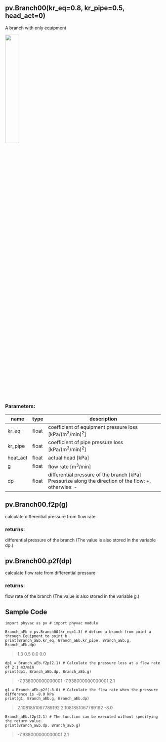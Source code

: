 ## pv.Branch00(kr_eq=0.8, kr_pipe=0.5, head_act=0)
A branch with only equipment
  
<img src="https://user-images.githubusercontent.com/27459538/111773622-be87d180-88f1-11eb-928c-eae0ba653c3a.png" width=30%>
  
### Parameters:
|  name  |  type  | description |
| ---- | ---- | ---- |
|kr_eq|float|coefficient of equipment pressure loss \[kPa/(m<sup>3</sup>/min)<sup>2</sup>]|
|kr_pipe|float|coefficient of pipe pressure loss \[kPa/(m<sup>3</sup>/min)<sup>2</sup>]|
|heat_act|float|actual head \[kPa]|
|g|float|flow rate \[m<sup>3</sup>/min] |
|dp|float|differential pressure of the branch \[kPa] Pressurize along the direction of the flow: +, otherwise: - |
  
## pv.Branch00.f2p(g)
calculate differential pressure from flow rate
  
### returns:
differential pressure of the branch (The value is also stored in the variable dp.)
## pv.Branch00.p2f(dp)
calculate flow rate from differential pressure
  
### returns:
flow rate of the branch (The value is also stored in the variable g.)
  
## Sample Code
```
import phyvac as pv # import phyvac module

Branch_aEb = pv.Branch00(kr_eq=1.3) # define a branch from point a through Equipment to point b
print(Branch_aEb.kr_eq, Branch_aEb.kr_pipe, Branch_aEb.g, Branch_aEb.dp)
```
> 1.3 0.5 0.0 0.0
```
dp1 = Branch_aEb.f2p(2.1) # Calculate the pressure loss at a flow rate of 2.1 m3/min
print(dp1, Branch_aEb.dp, Branch_aEb.g)
```
> -7.938000000000001 -7.938000000000001 2.1
```
g1 = Branch_aEb.p2f(-8.0) # Calculate the flow rate when the pressure difference is -8.0 kPa
print(g1, Branch_aEb.g, Branch_aEb.dp)
```
> 2.1081851067789192 2.1081851067789192 -8.0
```
Branch_aEb.f2p(2.1) # The function can be executed without specifying the return value.
print(Branch_aEb.dp, Branch_aEb.g)
```
> -7.938000000000001 2.1
